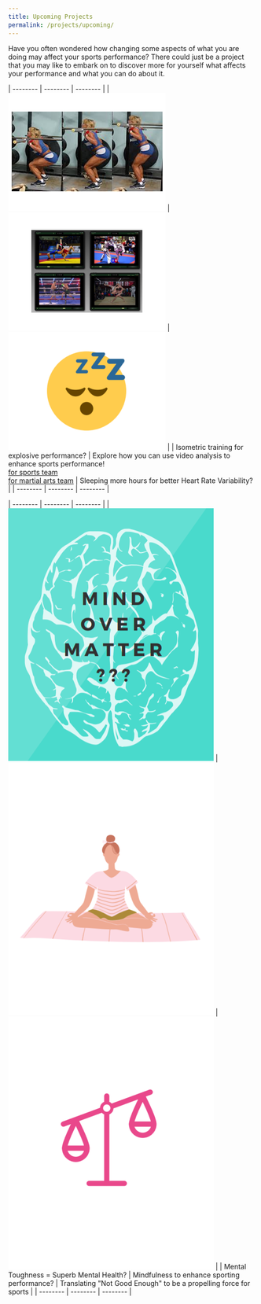 ```yaml
---
title: Upcoming Projects
permalink: /projects/upcoming/
---
```

Have you often wondered how changing some aspects of what you are doing may affect your sports performance? There could just be a project that you may like to embark on to discover more for yourself what affects your performance and what you can do about it.

| -------- | -------- | -------- |
| ![Isometric Training for Explosive Performance](/images/projects-images/JC%20Sqauts.png) | ![Video Analysis for Sports Performance](/images/projects-images/EC%20Video%20Anaysis.png) | ![Does sleep quantity affect Heart Rate Variability?](/images/projects-images/SH%20Sleep.png) |
| [](/files/projects-synopsis/upcoming-projects/GL%20Isometrics%20Squats%20and%20Vertical%20Jump%20Performance.pdf) Isometric training for explosive performance? | Explore how you can use video analysis to enhance sports performance! </br> [for sports team](/files/projects-synopsis/upcoming-projects/GL%20Video%20Analysis%20for%20sports%20performance.pdf) </br> [for martial arts team](/files/projects-synopsis/upcoming-projects/GL%20Improving%20martial%20arts%20performance%20using%20video%20analysis.pdf) | [](/files/projects-synopsis/upcoming-projects/GL%20HRV%20and%20Sleep.pdf) Sleeping more hours for better Heart Rate Variability? |
| -------- | -------- | -------- |



| -------- | -------- | -------- |
|![Mental Toughness vs Mental Health](/images/projects-images/SH%20mind%20over%20matter.png)  | ![Mindfulness for Sports Performance](/images/projects-images/SH%20mindfulness.png) | !["Not Good Enough" - a motivation in sports performance](/images/projects-images/SH%20Tipping%20Scale.png) |
| [](/files/projects-synopsis/upcoming-projects/GL%20Mental%20Health%20Youth%20Athlete.pdf) Mental Toughness = Superb Mental Health? | [](/files/projects-synopsis/upcoming-projects/GL%20Mindfulness%20in%20Sports%20Performance.pdf) Mindfulness to enhance sporting performance? | [](/files/projects-synopsis/upcoming-projects/GL%20on%20being%20Good%20Enough.pdf) Translating "Not Good Enough" to be a propelling force for sports |
| -------- | -------- | -------- |
